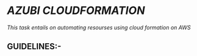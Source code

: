 # *AZUBI CLOUDFORMATION*
*This task entails on automating resourses using cloud formation on AWS*

## GUIDELINES:-
